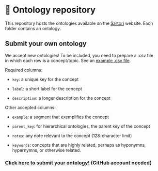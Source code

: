 # 🏦 Ontology repository

This repository hosts the ontologies available on the [Sartori]() website. Each folder contains an ontology.

## Submit your own ontology

We accept new ontologies! To be included, you need to prepare a .csv file in which each row is a concept/topic. 
See an [example .csv file]().

Required columns:

- `key`: a unique key for the concept

- `label`: a short label for the concept

- `description`: a longer description for the concept

Other accepted columns:

- `example`: a segment that exemplifies the concept

- `parent_key`: for hierarchical ontologies, the parent key of the concept

- `notes`: any note relevant to the concept (128-character limit)

- `keywords`: concepts that are highly related, perhaps as hyponymns, hypernymns, or otherwise related.

### [Click here to submit your ontology!](https://github.com/conceptintegration/ontology-repo-test/issues/new/choose) (GitHub account needed)
